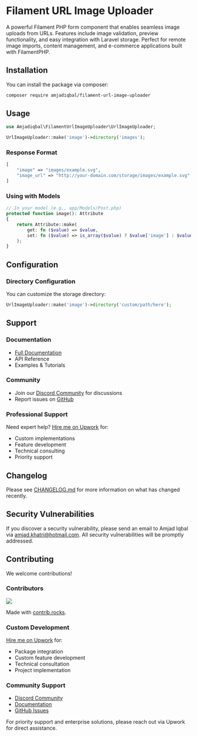 # Filament URL Image Uploader

A powerful Filament PHP form component that enables seamless image uploads from URLs. Features include image validation, preview functionality, and easy integration with Laravel storage. Perfect for remote image imports, content management, and e-commerce applications built with FilamentPHP.

## Installation

You can install the package via composer:

```bash
composer require amjadiqbal/filament-url-image-uploader
```

## Usage

```php
use Amjadiqbal\FilamentUrlImageUploader\UrlImageUploader;

UrlImageUploader::make('image')->directory('images');
```

### Response Format
```php
[
    "image" => "images/example.svg",
    "image_url" => "http://your-domain.com/storage/images/example.svg"
]
```

### Using with Models
```php
// In your model (e.g., app/Models/Post.php)
protected function image(): Attribute
{
    return Attribute::make(
        get: fn ($value) => $value,
        set: fn ($value) => is_array($value) ? $value['image'] : $value,
    );
}
```

## Configuration
### Directory Configuration
You can customize the storage directory:
```php
UrlImageUploader::make('image')->directory('custom/path/here');
```

## Support
### Documentation
- [Full Documentation](https://devodocs.com/laravel/filament-url-image-uploader)
- API Reference
- Examples & Tutorials

### Community
- Join our [Discord Community](https://discord.com/channels/1352854772859932702/1352854916690874388) for discussions
- Report issues on [GitHub](https://github.com/amjadiqbal/filament-url-image-uploader/issues)

### Professional Support
Need expert help? 
[Hire me on Upwork](https://www.upwork.com/freelancers/amjadkhatri)  for:

- Custom implementations
- Feature development
- Technical consulting
- Priority support

## Changelog
Please see [CHANGELOG.md](https://github.com/AmjadIqbal/filament-url-image-uploader/blob/main/CHANGELOG.md) for more information on what has changed recently.

## Security Vulnerabilities
If you discover a security vulnerability, please send an email to Amjad Iqbal via amjad.khatri@hotmail.com. All security vulnerabilities will be promptly addressed.

## Contributing

We welcome contributions!

### Contributors

<a href="https://github.com/amjadiqbal/filament-url-image-uploader/graphs/contributors">
  <img src="https://contrib.rocks/image?repo=amjadiqbal/filament-url-image-uploader" />
</a>

Made with [contrib.rocks](https://contrib.rocks).

### Custom Development
[Hire me on Upwork](https://www.upwork.com/freelancers/amjadkhatri) for:
- Package integration
- Custom feature development
- Technical consultation
- Project implementation

### Community Support
- [Discord Community](https://discord.com/channels/1352854772859932702/1352854916690874388)
- [Documentation](https://devodocs.com/laravel/filament-url-image-uploader)
- [GitHub Issues](https://github.com/amjadiqbal/filament-url-image-uploader/issues)

For priority support and enterprise solutions, please reach out via Upwork for direct assistance.